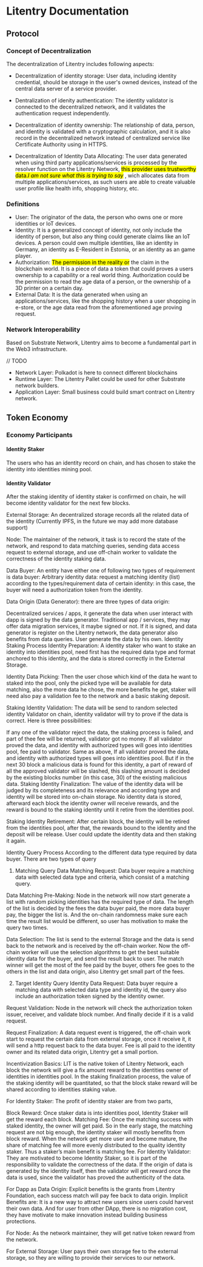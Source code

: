 # Litentry Documentation

## Protocol

### Concept of Decentralization

The decentralization of Litentry includes following aspects:

* Decentralization of identity storage: User data, including identity credential, should be storage in the user's owned devices, instead of the central data server of a service provider.

* Dentralization of idenity authentication: The identity validator is connected to the decentralized network, and it validates the authentication request independently.

* Decentralization of identity ownership: The relationship of data, person, and identity is validated with a cryptographic calculation, and it is also record in the decentralized network instead of centralized service like Certificate Authority using in HTTPS.

* Decentralization of Identity Data Allocating: The user data generated when using third party applications/services is processed by the resolver function on the Litentry Network, <mark>this provider uses trustworthy data.*I am not sure what this is trying to say*</mark> , wich allocates data from multiple applications/services, as such users are able to create valuable user profile like health info, shopping history, etc.

### Definitions

* User: The originator of the data, the person who owns one or more identities or IoT devices.
* Identity: It is a generalized concept of identity, not only include the identity of person, but also any thing could generate claims like an IoT devices. A person could own multiple identities, like an identity in Germany, an identity as E-Resident in Estonia, or an identity as an game player.
* Authorization: <mark>The permission in the reality or</mark> the claim in the blockchain world. It is a piece of data a token that could proves a users ownership to a capability or a real world thing. Authorization could be the permission to read the age data of a person, or the ownership of a 3D printer on a certain day.
* External Data: It is the data generated when using an applications/services, like the shopping history when a user shopping in e-store, or the age data read from the aforementioned age proving request.

### Network Interoperability

Based on Substrate Network, Litentry aims to become a fundamental part in the Web3 infrastructure.

// TODO

* Network Layer: Polkadot is here to connect different blockchains
* Runtime Layer: The Litentry Pallet could be used for other Substrate network builders.
* Application Layer: Small business could build smart contract on Litentry network.

## Token Economy

### Economy Participants

#### Identity Staker

The users who has an identity record on chain, and has chosen to stake the identity into identities mining pool.

#### Identity Validator

After the staking identity of identity staker is confirmed on chain, he will become identity validator for the next few blocks.

External Storage:
An decentralized storage records all the related data of the identity (Currently IPFS, in the future we may add more database support)

Node:
The maintainer of the network, it task is to record the state of the network, and respond to data matching queries, sending data access request to external storage, and use off-chain worker to validate the correctness of the identity staking data.

Data Buyer:
An entity have either one of following two types of requirement is data buyer: Arbitrary identity data: request a matching identity (list) according to the types/requirement data of certain identity: in this case, the buyer will need a authorization token from the identity.

Data Origin (Data Generator):
there are three types of data origin:

Decentralized services / apps, it generate the data when user interact with dapp is signed by the data generator.
Traditional app / services, they may offer data migration services, it maybe signed or not. If it is signed, and data generator is register on the Litentry network, the data generator also benefits from data queries.
User generate the data by his own.
Identity Staking Process
Identity Preparation:
A identity staker who want to stake an identity into identities pool, need first has the required data type and format anchored to this identity, and the data is stored correctly in the External Storage.

Identity Data Picking:
Then the user chose which kind of the data he want to staked into the pool, only the picked type will be available for data matching, also the more data he chose, the more benefits he get, staker will need also pay a validation fee to the network and a basic staking deposit.

Staking Identity Validation:
The data will be send to random selected identity Validator on chain, identity validator will try to prove if the data is correct. Here is three possibilities:

If any one of the validator reject the data, the staking process is failed, and part of thee fee will be returned, validator got no money.
If all validator proved the data, and identity with authorized types will goes into identities pool, fee paid to validator.
Same as above, If all validator proved the data, and identity with authorized types will goes into identities pool. But if in the next 30 block a malicious data is found for this identity, a part of reward of all the approved validator will be slashed, this slashing amount is decided by the existing blocks number (in this case, 30) of the existing malicious data.
Staking Identity Finalization:
The value of the identity data will be judged by its completeness and its relevance and according type and identity will be stored into on-chain storage. No identity data is stored, afterward each block the identity owner will receive rewards, and the reward is bound to the staking identity until it retire from the identities pool.

Staking Identity Retirement:
After certain block, the identity will be retired from the identities pool, after that, the rewards bound to the identity and the deposit will be release. User could update the identity data and then staking it again.

Identity Query Process
According to the different data type required by data buyer. There are two types of query

1. Matching Query
Data Matching Request:
Data buyer require a matching data with selected data type and criteria, which consist of a matching query.

Data Matching Pre-Making:
Node in the network will now start generate a list with random picking identities has the required type of data. The length of the list is decided by the fees the data buyer paid, the more data buyer pay, the bigger the list is. And the on-chain randomness make sure each time the result list would be different, so user has motivation to make the query two times.

Data Selection:
The list is send to the external Storage and the data is send back to the network and is received by the off-chain worker. Now the off-chain worker will use the selection algorithms to get the best suitable identity data for the buyer, and send the result back to user. The match winner will get the most of the fee paid by the buyer, others fee goes to the others in the list and data origin, also Litentry get small part of the fees.

2. Target Identity Query
Identity Data Request:
Data buyer require a matching data with selected data type and identity id, the query also include an authorization token signed by the identity owner.

Request Validation:
Node in the network will check the authorization token issuer, receiver, and validate block number. And finally decide if it is a valid request.

Request Finalization:
A data request event is triggered, the off-chain work start to request the certain data from external storage, once it receive it, it will send a http request back to the data buyer. Fee is all paid to the identity owner and its related data origin, Litentry get a small portion.

Incentivization
Basics: LIT is the native token of Litentry Network, each block the network will give a fix amount reward to the identities owner of identities in identities pool. In the staking finalization process, the value of the staking identity will be quantitated, so that the block stake reward will be shared according to identities staking value.

For Identity Staker:
The profit of identity staker are from two parts,

Block Reward: Once staker data is into identities pool, Identity Staker will get the reward each block.
Matching Fee: Once the matching success with staked identity, the owner will get paid. So in the early stage, the matching request are not big enough, the identity staker will mostly benefits from block reward. When the network get more user and become mature, the share of matching fee will more evenly distributed to the quality identity staker. Thus a staker’s main benefit is matching fee.
For Identity Validator:
They are motivated to become Identity Staker, so it is part of the responsibility to validate the correctness of the data. If the origin of data is generated by the identity itself, then the validator will get reward once the data is used, since the validator has proved the authenticity of the data.

For Dapp as Data Origin:
Explicit benefits is the grants from Litentry Foundation, each success match will pay fee back to data origin. Implicit Benefits are: It is a new way to attract new users since users could harvest their own data. And for user from other DApp, there is no migration cost, they have motivate to make innovation instead building business protections.

For Node:
As the network maintainer, they will get native token reward from the network.

For External Storage:
User pays their own storage fee to the external storage, so they are willing to provide their services to our network.